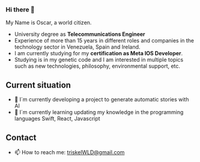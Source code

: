 ### Hi there 👋

My Name is Oscar, a world citizen.

* University degree as **Telecommunications Engineer** 
* Experience of more than 15 years in different roles and companies in the technology sector in Venezuela, Spain and Ireland.
* I am currently studying for my **certification as Meta IOS Developer**.
* Studying is in my genetic code and I am interested in multiple topics such as new technologies, philosophy, environmental support, etc.

## Current situation
- 🔭 I´m currently developing a project to generate automatic stories with AI
- 🌱 I´m currently learning updating my knowledge in the programming languages Swift, React, Javascript

## Contact
- 📫 How to reach me: triskelWLD@gmail.com
